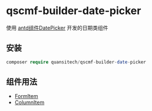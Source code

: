 # qscmf-builder-date-picker
使用 [antd组件DatePicker](https://ant.design/components/date-picker-cn/) 开发的日期类组件

## 安装

```php
composer require quansitech/qscmf-builder-date-picker
```

## 组件用法
+ [FormItem](https://github.com/quansitech/qscmf-builder-date-picker/blob/master/FormItem.md)
+ [ColumnItem](https://github.com/quansitech/qscmf-builder-date-picker/blob/master/ColumnItem.md)
